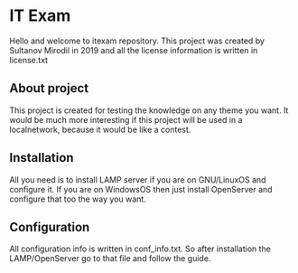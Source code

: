 <h1>IT Exam</h1>

Hello and welcome to itexam repository. This project was created by Sultanov Mirodil in 2019 and all the license information is written in license.txt

<h2>About project</h2>
This project is created for testing the knowledge on any theme you want.
It would be much more interesting if this project will be used in a localnetwork, because it would be like a contest.

<h2>Installation</h2>
All you need is to install LAMP server if you are on GNU/LinuxOS and configure it.
If you are on WindowsOS then just install OpenServer and configure that too the way you want.

<h2>Configuration</h2>
All configuration info is written in conf_info.txt. 
So after installation the LAMP/OpenServer go to that file and follow the guide.
